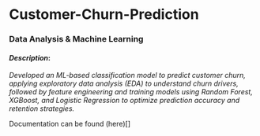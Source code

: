 # Customer-Churn-Prediction
### Data Analysis & Machine Learning


#### *Description*:
*Developed an ML-based classification model to predict customer churn, applying exploratory data analysis (EDA) to understand churn drivers, followed by feature engineering and training models using Random Forest, XGBoost, and Logistic Regression to optimize prediction accuracy and retention strategies.*

Documentation can be found (here)[] 

